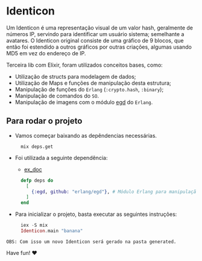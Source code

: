 # Identicon

Um Identicon é uma representação visual de um valor hash, geralmente de números IP, servindo para identificar um usuário sistema; semelhante a avatares. O Identicon original consiste de uma gráfico de 9 blocos, que então foi estendido a outros gráficos por outras criações, algumas usando MD5 em vez do endereço de IP.

Terceira lib com Elixir, foram utilizados conceitos bases, como:

- Utilização de structs para modelagem de dados;
- Utilização de Maps e funções de manipulação desta estrutura;
- Manipulação de funções do `Erlang` (`:crypto.hash`, `:binary`);
- Manipulação de comandos do `SO`.
- Manipulação de imagens com o módulo [egd](http://erlang.org/documentation/doc-6.1/lib/percept-0.8.9/doc/html/egd.html) do `Erlang`.
  
## Para rodar o projeto

- Vamos começar baixando as depêndencias necessárias.
  
  ```terminal
    mix deps.get
  ```

- Foi utilizada a seguinte dependência:
  - [ex_doc](https://github.com/elixir-lang/ex_doc)
  
  ```elixir
    defp deps do
      [
        {:egd, github: "erlang/egd"}, # Módulo Erlang para manipulação gráfica.
      ]
    end
  ```

- Para inicializar o projeto, basta executar as seguintes instruções:
  
  ```elixir
    iex -S mix 
    Identicon.main "banana"
  ```

`OBS: Com isso um novo Identicon será gerado na pasta generated.`

Have fun! ❤️
